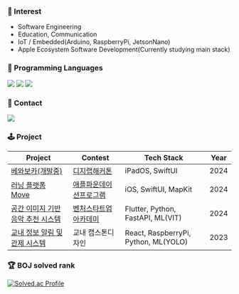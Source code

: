 ### 🧐 Interest
- Software Engineering
- Education, Communication
- IoT / Embedded(Arduino, RaspberryPi, JetsonNano)
- Apple Ecosystem Software Development(Currently studying main stack)

<h3 align>🐥 Programming Languages</h3>
<div align=center>
</div>
<div align>
	<img src="https://img.shields.io/badge/C-00599C?style=for-the-badge&logo=c&logoColor=white" />
	<img src="https://img.shields.io/badge/Python-3776AB?style=for-the-badge&logo=python&logoColor=white" />
	<img src="https://img.shields.io/badge/Swift-FA7343?style=for-the-badge&logo=swift&logoColor=white" />
</div>

<h3 align>🫰 Contact</h3>
<div align>
  <a href="https://mail.google.com/mail/?view=cm&amp;fs=1&amp;to=mutopia82@gmail.com" target="_blank"">
    <img
      src="https://img.shields.io/badge/Gmail-D14836?style=for-the-badge&logo=gmail&logoColor=white"/>
  </a>
</div>

### 🕹️ Project
| Project | Contest | Tech Stack | Year|
| --------------------------------------- | ------------------------------------- | ------------------------------------- | -----------|
[베와보카(개발중)](https://github.com/orgs/DigiLabChallengeHackathon/repositories) | [ 디지랩해커톤](https://digilab-hackathon.com/team/) | iPadOS, SwiftUI | 2024
[러닝 플랫폼 Move](https://github.com/Apple-Foundtaion-4th-Move/MoveApp) | [애플파운데이션프로그램](https://developeracademy.postech.ac.kr/foundation-program) | iOS, SwiftUI,  MapKit | 2024
[공간 이미지 기반 음악 추천 시스템](https://github.com/MuchanKim/Coconut) | [벤처스타트업아카데미](https://www.mainbiz.or.kr/business/venture_startup_a.asp) | Flutter, Python, FastAPI, ML(VIT) | 2024
[교내 정보 알림 및 관제 시스템](https://github.com/MuchanKim/2023-DCUIN) | 교내 캡스톤디자인 | React, RaspberryPi, Python, ML(YOLO) | 2023

<h3 align>🏆 BOJ solved rank </h3>
<div align>
	
[![Solved.ac Profile](http://mazassumnida.wtf/api/v2/generate_badge?boj=mckimbiz)](https://solved.ac/mckimbiz)
</div>
<br>
